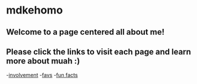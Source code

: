 # mdkehomo

## Welcome to a page centered all about me!

## Please click the links to visit each page and learn more about **muah** :)

-[involvement](okay)
-[favs](okayv2)
-[fun facts](okayv3)
